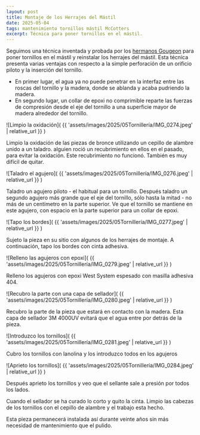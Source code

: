 ```yaml
---
layout: post
title: Montaje de los Herrajes del Mástil
date: 2025-05-04
tags: mantenimiento tornillos mástil McCotters
excerpt: Técnica para poner tornillos en el mástil.
---
```


Seguimos una técnica inventada y probada por los [hermanos Gougeon][gougeon]
para poner tornillos en el mástil y reinstalar los herrajes del mástil.  Esta
técnica presenta varias ventajas con respecto a la simple perforación de un
orificio piloto y la inserción del tornillo.
- En primer lugar, el agua ya no puede
penetrar en la interfaz entre las roscas del tornillo y la madera, donde se
ablanda y acaba pudriendo la madera.
- En segundo lugar, un collar de epoxi no
comprimible reparte las fuerzas de compresión desde el eje del tornillo a una
superficie mayor de madera alrededor del tornillo.

[gougeon]: https://www.westsystem.com/instruction/epoxy-basics/bonding-fasteners-and-hardware/

![Limpio la oxidación](
  {{ 'assets/images/2025/05Tornillería/IMG_0274.jpeg' | relative_url }}
)

Limpio la oxidación de las piezas de bronce utilizando un cepillo de alambre
unido a un taladro. alguien roció un recubrimiento en ellos en el pasado, para
evitar la oxidación. Este recubrimiento no funcionó. También es muy difícil de
quitar.

![Taladro el agujero](
  {{ 'assets/images/2025/05Tornillería/IMG_0276.jpeg' | relative_url }}
)

Taladro un agujero piloto - el habitual para un tornillo. Después taladro un
segundo agujero más grande que el eje del tornillo, sólo hasta la mitad - no
más de un centímetro en la parte superior.  Ve que el tornillo se mantiene en
este agujero, con espacio en la parte superior para un collar de epoxi.

![Tapo los bordes](
  {{ 'assets/images/2025/05Tornillería/IMG_0277.jpeg' | relative_url }}
)

Sujeto la pieza en su sitio con algunos de los herrajes de montaje. A
continuación, tapo los bordes con cinta adhesiva.

![Relleno las agujeros con epoxi](
  {{ 'assets/images/2025/05Tornillería/IMG_0279.jpeg' | relative_url }}
)

Relleno los agujeros con epoxi West System espesado con masilla adhesiva 404.

![Recubro la parte con una capa de sellador](
  {{ 'assets/images/2025/05Tornillería/IMG_0280.jpeg' | relative_url }}
)

Recubro la parte de la pieza que estará en contacto con la madera.
Esta capa de sellador 3M 4000UV evitará que el agua entre por detrás de la
pieza.

![Introduzco los tornillos](
  {{ 'assets/images/2025/05Tornillería/IMG_0281.jpeg' | relative_url }}
)

Cubro los tornillos con lanolina y los introduzco todos en los agujeros

![Aprieto los tornillos](
  {{ 'assets/images/2025/05Tornillería/IMG_0284.jpeg' | relative_url }}
)

Después aprieto los tornillos y veo que el sellante sale a presión por todos
los lados.

Cuando el sellador se ha curado lo corto y quito la cinta. Limpio las cabezas
de los tornillos con el cepillo de alambre y el trabajo esta hecho.

Esta pieza permanecerá instalada así durante veinte años sin más necesidad de
mantenimiento que el pulido.

